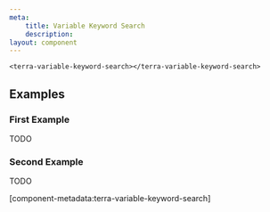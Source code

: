 ```yaml
---
meta:
    title: Variable Keyword Search
    description:
layout: component
---
```


```html:preview
<terra-variable-keyword-search></terra-variable-keyword-search>
```

## Examples

### First Example

TODO

### Second Example

TODO

[component-metadata:terra-variable-keyword-search]
